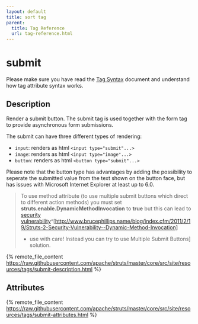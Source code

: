```yaml
---
layout: default
title: sort tag
parent:
  title: Tag Reference
  url: tag-reference.html
---
```


# submit

Please make sure you have read the [Tag Syntax](tag-syntax) document and understand how tag attribute syntax works.

## Description

Render a submit button. The submit tag is used together with the form tag to provide asynchronous form submissions.

The submit can have three different types of rendering:
- `input`: renders as html `<input type="submit"...>`
- `image`: renders as html `<input type="image"...>`
- `button`: renders as html `<button type="submit"...>`
 
Please note that the button type has advantages by adding the possibility to seperate the submitted value from the text 
shown on the button face, but has issues with Microsoft Internet Explorer at least up to 6.0.

> To use method attribute (to use multiple submit buttons which direct to different action methods) you must set 
> **struts.enable.DynamicMethodInvocation** to **true** but this can lead to 
> [security vulnerability](http://www.brucephillips.name/blog/index.cfm/2011/2/19/Struts-2-Security-Vulnerability--Dynamic-Method-Invocation)^[http://www.brucephillips.name/blog/index.cfm/2011/2/19/Struts-2-Security-Vulnerability--Dynamic-Method-Invocation] 
> - use with care! Instead you can try to use Multiple Submit Buttons] solution.

{% remote_file_content https://raw.githubusercontent.com/apache/struts/master/core/src/site/resources/tags/submit-description.html %}

## Attributes

{% remote_file_content https://raw.githubusercontent.com/apache/struts/master/core/src/site/resources/tags/submit-attributes.html %}
